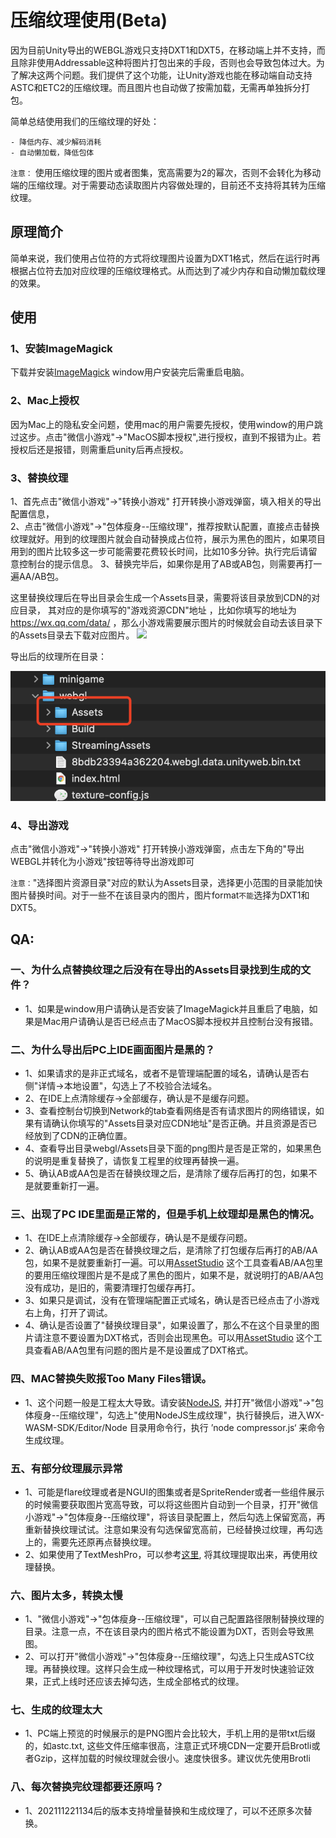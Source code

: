 # 压缩纹理使用(Beta)

因为目前Unity导出的WEBGL游戏只支持DXT1和DXT5，在移动端上并不支持，而且除非使用Addressable这种将图片打包出来的手段，否则也会导致包体过大。为了解决这两个问题。我们提供了这个功能，让Unity游戏也能在移动端自动支持ASTC和ETC2的压缩纹理。而且图片也自动做了按需加载，无需再单独拆分打包。

简单总结使用我们的压缩纹理的好处：

    - 降低内存、减少解码消耗
    - 自动懒加载，降低包体

`注意：` 使用压缩纹理的图片或者图集，宽高需要为2的幂次，否则不会转化为移动端的压缩纹理。对于需要动态读取图片内容做处理的，目前还不支持将其转为压缩纹理。

## 原理简介
简单来说，我们使用占位符的方式将纹理图片设置为DXT1格式，然后在运行时再根据占位符去加对应纹理的压缩纹理格式。从而达到了减少内存和自动懒加载纹理的效果。

## 使用
### 1、安装ImageMagick
下载并安装[ImageMagick](https://imagemagick.org/index.php) window用户安装完后需重启电脑。
### 2、Mac上授权
因为Mac上的隐私安全问题，使用mac的用户需要先授权，使用window的用户跳过这步。点击"微信小游戏"->"MacOS脚本授权",进行授权，直到不报错为止。若授权后还是报错，则需重启unity后再点授权。

### 3、替换纹理
1、首先点击"微信小游戏"->"转换小游戏" 打开转换小游戏弹窗，填入相关的导出配置信息，  
2、点击"微信小游戏"->"包体瘦身--压缩纹理"，推荐按默认配置，直接点击替换纹理就好。用到的纹理图片就会自动替换成占位符，展示为黑色的图片，如果项目用到的图片比较多这一步可能需要花费较长时间，比如10多分钟。执行完后请留意控制台的提示信息。
3、替换完毕后，如果你是用了AB或AB包，则需要再打一遍AA/AB包。

这里替换纹理后在导出目录会生成一个Assets目录，需要将该目录放到CDN的对应目录， 其对应的是你填写的"游戏资源CDN"地址 ，比如你填写的地址为 https://wx.qq.com/data/
，那么小游戏需要展示图片的时候就会自动去该目录下的Assets目录去下载对应图片。
<image src="../image/maineditor.png" width="600"/>    

导出后的纹理所在目录：  

![avatar](../image/assets2.png)

### 4、导出游戏
点击"微信小游戏"->"转换小游戏" 打开转换小游戏弹窗，点击左下角的"导出WEBGL并转化为小游戏"按钮等待导出游戏即可


`注意：`"选择图片资源目录"对应的默认为Assets目录，选择更小范围的目录能加快图片替换时间。对于一些不在该目录内的图片，图片format`不能`选择为DXT1和DXT5。

## QA:
###  一、为什么点替换纹理之后没有在导出的Assets目录找到生成的文件？  
  * 1、如果是window用户请确认是否安装了ImageMagick并且重启了电脑，如果是Mac用户请确认是否已经点击了MacOS脚本授权并且控制台没有报错。

### 二、为什么导出后PC上IDE画面图片是黑的？  
  * 1、如果请求的是非正式域名，或者不是管理端配置的域名，请确认是否右侧"详情->本地设置"，勾选上了不校验合法域名。
  * 2、在IDE上点清除缓存->全部缓存，确认是不是缓存问题。  
  * 3、查看控制台切换到Network的tab查看网络是否有请求图片的网络错误，如果有请确认你填写的"Assets目录对应CDN地址"是否正确。并且资源是否已经放到了CDN的正确位置。  
  * 4、查看导出目录webgl/Assets目录下面的png图片是否是正常的，如果黑色的说明是重复替换了，请恢复工程里的纹理再替换一遍。  
  * 5、确认AB或AA包是否在替换纹理之后，是清除了缓存后再打的包，如果不是就要重新打一遍。  
### 三、出现了PC IDE里面是正常的，但是手机上纹理却是黑色的情况。  
  * 1、在IDE上点清除缓存->全部缓存，确认是不是缓存问题。
  * 2、确认AB或AA包是否在替换纹理之后，是清除了打包缓存后再打的AB/AA包，如果不是就要重新打一遍。可以用[AssetStudio](https://github.com/Perfare/AssetStudio/releases) 这个工具查看AB/AA包里的要用压缩纹理图片是不是成了黑色的图片，如果不是，就说明打的AB/AA包没有成功，是旧的，需要清理打包缓存再打。
  * 3、如果只是调试，没有在管理端配置正式域名，确认是否已经点击了小游戏右上角，打开了调试。
  * 4、确认是否设置了"替换纹理目录"，如果设置了，那么不在这个目录里的图片请注意不要设置为DXT格式，否则会出现黑色。可以用[AssetStudio](https://github.com/Perfare/AssetStudio/releases) 这个工具查看AB/AA包里有问题的图片是不是设置成了DXT格式。

### 四、MAC替换失败报Too Many Files错误。
  * 1、这个问题一般是工程太大导致。请安装[NodeJS](https://nodejs.org/en/), 并打开"微信小游戏"->"包体瘦身--压缩纹理"，勾选上"使用NodeJS生成纹理"，执行替换后，进入WX-WASM-SDK/Editor/Node 目录用命令行，执行 ’node compressor.js‘ 来命令生成纹理。

### 五、有部分纹理展示异常
  * 1、可能是flare纹理或者是NGUI的图集或者是SpriteRender或者一些组件展示的时候需要获取图片宽高导致，可以将这些图片自动到一个目录，打开"微信小游戏"->"包体瘦身--压缩纹理"，将该目录配置上，然后勾选上保留宽高，再重新替换纹理试试。注意如果没有勾选保留宽高前，已经替换过纹理，再勾选上的，需要先还原再点替换纹理。
  * 2、如果使用了TextMeshPro，可以参考[这里](https://zhuanlan.zhihu.com/p/401559453), 将其纹理提取出来，再使用纹理替换。

### 六、图片太多，转换太慢
 * 1、"微信小游戏"->"包体瘦身--压缩纹理"，可以自己配置路径限制替换纹理的目录。注意一点，不在该目录内的图片格式不能设置为DXT，否则会导致黑图。
 * 2、可以打开"微信小游戏"->"包体瘦身--压缩纹理"，勾选上只生成ASTC纹理。再替换纹理。这样只会生成一种纹理格式，可以用于开发时快速验证效果，正式上线时还应该去掉勾选，生成全部格式的纹理。

### 七、生成的纹理太大
* 1、PC端上预览的时候展示的是PNG图片会比较大，手机上用的是带txt后缀的，如astc.txt, 这些文件压缩率很高，注意正式环境CDN一定要开启Brotli或者Gzip，这样加载的时候纹理就会很小。速度快很多。建议优先使用Brotli

### 八、每次替换完纹理都要还原吗？
* 1、202111221134后的版本支持增量替换和生成纹理了，可以不还原多次替换。


